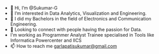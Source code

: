 - 👋 Hi, I’m @Sukumar-G
- 👀 I’m interested in Data Analytics, Visualization and Engineering.
- 🌱 I did my Bachelors in the field of Electronics and Communication Engineering.
- 🤝 Looking to connect with people having the passion for Data.
- I'm working as Programmer Analyst Trainee specialised in Tools like Informatica Powercenter and IICS
- 📫 How to reach me garlapatisukumar@gmail.com

<!---
Sukumar-G/Sukumar-G is a ✨ special ✨ repository because its `README.md` (this file) appears on your GitHub profile.
You can click the Preview link to take a look at your changes.
--->
